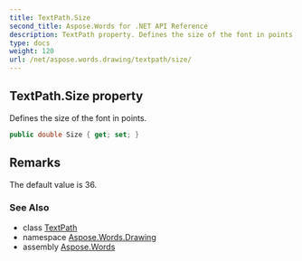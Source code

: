```yaml
---
title: TextPath.Size
second_title: Aspose.Words for .NET API Reference
description: TextPath property. Defines the size of the font in points in C#.
type: docs
weight: 120
url: /net/aspose.words.drawing/textpath/size/
---
```

## TextPath.Size property

Defines the size of the font in points.

```csharp
public double Size { get; set; }
```

## Remarks

The default value is 36.

### See Also

* class [TextPath](../)
* namespace [Aspose.Words.Drawing](../../textpath/)
* assembly [Aspose.Words](../../../)
